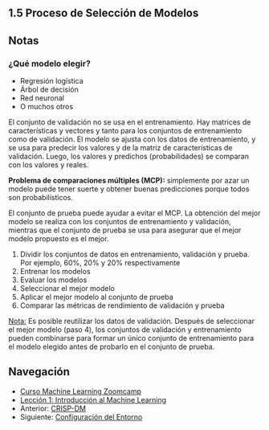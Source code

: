 ## 1.5 Proceso de Selección de Modelos


## Notas

### ¿Qué modelo elegir?

- Regresión logística
- Árbol de decisión
- Red neuronal
- O muchos otros

El conjunto de validación no se usa en el entrenamiento. Hay matrices de características y vectores y
tanto para los conjuntos de entrenamiento como de validación. 
El modelo se ajusta con los datos de entrenamiento, y se usa para predecir los valores y de la matriz
de características de validación. Luego, los valores y predichos (probabilidades)
se comparan con los valores y reales. 

**Problema de comparaciones múltiples (MCP):** simplemente por azar un modelo puede tener suerte y obtener
buenas predicciones porque todos son probabilísticos. 

El conjunto de prueba puede ayudar a evitar el MCP. La obtención del mejor modelo se realiza con los conjuntos de entrenamiento y validación, mientras que el conjunto de prueba se usa para asegurar que el mejor modelo propuesto es el mejor. 

1. Dividir los conjuntos de datos en entrenamiento, validación y prueba. Por ejemplo, 60%, 20% y 20% respectivamente 
2. Entrenar los modelos
3. Evaluar los modelos
4. Seleccionar el mejor modelo 
5. Aplicar el mejor modelo al conjunto de prueba 
6. Comparar las métricas de rendimiento de validación y prueba

<u>Nota:</u> Es posible reutilizar los datos de validación. Después de seleccionar el mejor modelo (paso 4), los conjuntos de validación y entrenamiento pueden combinarse para formar un único conjunto de entrenamiento para el modelo elegido antes de probarlo en el conjunto de prueba.


## Navegación

* [Curso Machine Learning Zoomcamp](../)
* [Lección 1: Introducción al Machine Learning](./)
* Anterior: [CRISP-DM](04-crisp-dm.md)
* Siguiente: [Configuración del Entorno](06-environment.md)
